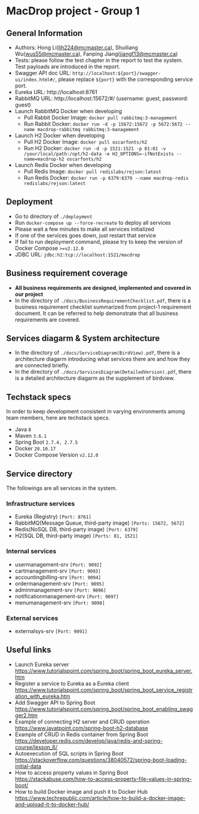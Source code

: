 # MacDrop project - Group 1

## General Information
- Authors: Hong Li(lih224@mcmaster.ca), Shuiliang Wu(wus55@mcmaster.ca), Fanping Jiang(jiangf13@mcmaster.ca)
- Tests: please follow the test chapter in the report to test the system. Test payloads are introduced in the report.
- Swagger API doc URL: ```http://localhost:${port}/swagger-ui/index.html#/```, please replace ```${port}``` with the corresponding service port.
- Eureka URL: http://localhost:8761
- RabbitMQ URL: http://localhost:15672/#/ (username: guest, password: guest)
- Launch RabbitMQ Docker when developing
  - Pull Rabbit Docker Image: ```docker pull rabbitmq:3-management``` 
  - Run Rabbit Docker: ```docker run -d -p 15672:15672 -p 5672:5672 --name macdrop-rabbitmq rabbitmq:3-management```
- Launch H2 Docker when developing
  - Pull H2 Docker Image: ```docker pull oscarfonts/h2``` 
  - Run H2 Docker: ```docker run -d -p 1521:1521 -p 81:81 -v /your/local/path:/opt/h2-data -e H2_OPTIONS=-ifNotExists --name=macdrop-h2 oscarfonts/h2```
- Launch Redis Docker when developing
  - Pull Redis Image: ```docker pull redislabs/rejson:latest``` 
  - Run Redis Docker: ```docker run -p 6379:6379 --name macdrop-redis redislabs/rejson:latest```

## Deployment
- Go to directory of ```./deployment```
- Run ```docker-compose up --force-recreate``` to deploy all services
- Please wait a few minutes to make all services initialized
- If one of the services goes down, just restart that service
- If fail to run deployment command, please try to keep the version of Docker Compose ```>=v2.12.0```
- JDBC URL: ```jdbc:h2:tcp://localhost:1521/macdrop``` 

## Business requirement coverage
- **All business requirements are designed, implemented and covered in our project**
- In the directory of ```./docs/BusinessRequirementChecklist.pdf```, there is a business requirement checklist summarized from project-1 requirement document. It can be referred to help demonstrate that all business requirements are covered.

## Services diagarm & System architecture
- In the directory of ```./docs/ServiceDiagram(BirdView).pdf```, there is a architecture diagarm introducing what services there are and how they are connected briefly.
- In the directory of ```./docs/ServicesDiagram(DetailedVersion).pdf```, there is a detailed architecture diagarm as the supplement of birdview. 

## Techstack specs
In order to keep development consistent in varying environments among team members, here are techstack specs.

- Java ```8```
- Maven ```3.6.1```
- Spring Boot ```2.7.4, 2.7.5```
- Docker ```20.10.17```
- Docker Compose Version ```v2.12.0```

## Service directory
The followings are all services in the system.
### Infrastructure services
- Eureka (Registry) ```[Port: 8761]```
- RabbitMQ(Message Queue, third-party image) ```[Ports: 15672, 5672]```
- Redis(NoSQL DB, third-party image) ```[Port: 6379]```
- H2(SQL DB, third-party image) ```[Ports: 81, 1521]```

### Internal services
- usermanagement-srv ```[Port: 9092]```
- cartmanagement-srv ```[Port: 9093]```
- accountingbilling-srv ```[Port: 9094]```
- ordermanagement-srv ```[Port: 9095]```
- adminmanagement-srv ```[Port: 9096]```
- notificationmanagement-srv ```[Port: 9097]```
- menumanagement-srv ```[Port: 9098]```

### External services
- externalsys-srv ```[Port: 9091]```

## Useful links
- Launch Eureka server https://www.tutorialspoint.com/spring_boot/spring_boot_eureka_server.htm
- Register a service to Eureka as a Eureka client https://www.tutorialspoint.com/spring_boot/spring_boot_service_registration_with_eureka.htm
- Add Swagger API to Spring Boot https://www.tutorialspoint.com/spring_boot/spring_boot_enabling_swagger2.htm
- Example of connecting H2 server and CRUD operation https://www.javatpoint.com/spring-boot-h2-database
- Example of CRUD in Redis container from Spring Boot https://developer.redis.com/develop/java/redis-and-spring-course/lesson_6/
- Autoexecution of SQL scripts in Spring Boot https://stackoverflow.com/questions/38040572/spring-boot-loading-initial-data
- How to access property values in Spring Boot https://stackabuse.com/how-to-access-property-file-values-in-spring-boot/
- How to build Docker image and push it to Docker Hub https://www.techrepublic.com/article/how-to-build-a-docker-image-and-upload-it-to-docker-hub/